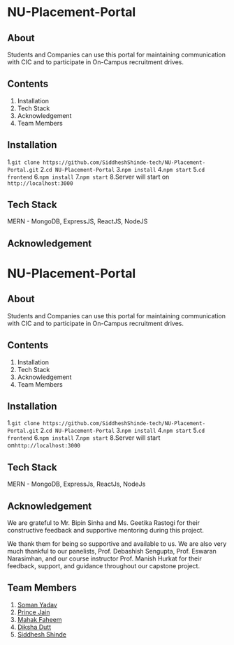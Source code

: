 # NU-Placement-Portal

## About
Students and Companies can use this portal for maintaining communication with CIC and to participate in On-Campus recruitment drives.

## Contents
1. Installation
2. Tech Stack
3. Acknowledgement
4. Team Members

## Installation
1.```git clone https://github.com/SiddheshShinde-tech/NU-Placement-Portal.git```
2.```cd NU-Placement-Portal```
3.```npm install```
4.```npm start```
5.```cd frontend```
6.```npm install```
7.```npm start```
8.Server will start on ```http://localhost:3000```

## Tech Stack
MERN - MongoDB, ExpressJS, ReactJS, NodeJS

## Acknowledgement
# NU-Placement-Portal

## About
Students and Companies can use this portal for maintaining communication with CIC and to participate in On-Campus recruitment drives.

## Contents
1. Installation
2. Tech Stack
3. Acknowledgement
4. Team Members

## Installation
1.```git clone https://github.com/SiddheshShinde-tech/NU-Placement-Portal.git```
2.```cd NU-Placement-Portal```
3.```npm install```
4.```npm start```
5.```cd frontend```
6.```npm install```
7.```npm start```
8.Server will start on```http://localhost:3000```

## Tech Stack
MERN - MongoDB, ExpressJs, ReactJs, NodeJs

## Acknowledgement
We are grateful to Mr. Bipin Sinha and Ms. Geetika Rastogi for their constructive feedback and supportive mentoring during this project. 

We thank them for being so supportive and available to us.
We are also very much thankful to our panelists, Prof. Debashish Sengupta, Prof. Eswaran Narasimhan, and our course instructor Prof. Manish Hurkat for their feedback, support, and guidance throughout our capstone project.

## Team Members
1. <a href="https://github.com/somanyadav">Soman Yadav</a> 
2. <a href="https://github.com/princ1211">Prince Jain</a> 
3. <a href="https://github.com/mahakfaheem">Mahak Faheem</a> 
4. <a href="https://github.com/dikshadutt08">Diksha Dutt</a> 
5. <a href="https://github.com/SiddheshShinde-tech">Siddhesh Shinde</a>  